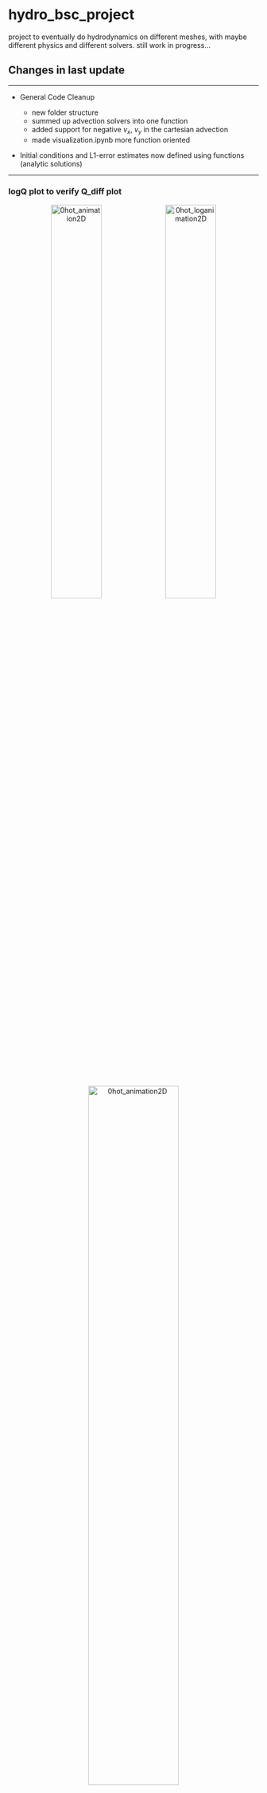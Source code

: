 # hydro_bsc_project
project to eventually do hydrodynamics on different meshes, with maybe different physics and different solvers. still work in progress...

## Changes in last update
---
- General Code Cleanup
  - new folder structure
  - summed up advection solvers into one function
  - added support for negative $v_x$, $v_y$ in the cartesian advection
  - made visualization.ipynb more function oriented

- Initial conditions and L1-error estimates now defined using functions (analytic solutions)

---
### logQ plot to verify Q_diff plot

<p align="center">
  <img src="/figures/0hot_animation2D.gif" alt="0hot_animation2D" width="45%">
  <img src="/figures/0hot_loganimation2D.gif" alt="0hot_loganimation2D" width="45%">
</p>
<p align="center">
  <img src="/figures/0Q_conservation_with_analytic_line.png" alt="0hot_animation2D" width="60%">
</p>



---
### L1 error for 1D stepfunc advection on Vmesh

<p align="center">
  <img src="/figures/0L1_over_time_1D_adv.png" alt="0L1_over_time_1D_adv" width="45%">
  <img src="/figures/0L1_error_over_N_1D_adv.png" alt="delta_Q_total_float_precision" width="45%">
</p>

---
### L1 error for 2D circle advection on Vmesh

<p align="center">
  <img src="/figures/0L1_over_time2D_Vmesh_Circle.png" alt="0L1_over_time2D_Vmesh_Circle" width="45%">
  <img src="/figures/0L1_error_over_N_2D_Vmesh_Circle.png" alt="delta_Q_total_float_precision" width="45%">
</p>

---
### Angle dependence of L1 error on Voronoi vs. on Cartesian
<p align="center">
  <img src="/figures/0animation_vmesh_circle_upright.gif" alt="0animation_vmesh_circle_upright" width="45%">
  <img src="/figures/0animation_vmesh_circle_right.gif" alt="0animation_vmesh_circle_right" width="45%">
</p>

<p align="center">
  <img src="/figures/0animation_cmesh_circle_upright.gif" alt="0animation_cmesh_circle_upright" width="45%">
  <img src="/figures/0animation_cmesh_circle_right.gif" alt="0animation_cmesh_circle_right" width="45%">
</p>
<p align="center">
  <img src="/figures/0L1_error_over_time_up_right_comp_vmesh.png" alt="0L1_error_over_time_up_right_comp_vmesh" width="45%">
  <img src="/figures/0L1_error_over_time_up_right_comp_cmesh.png" alt="0L1_error_over_time_up_right_comp_cmesh" width="45%">
</p>
Higher angle dependence for Cartesian Mesh, error 45deg approx equal, for 0deg cmesh has lower error than vmesh

---
### Lloyd's Algorithm

<p align="center">
  <img src="/figures/0lloyds_algorithm.gif" alt="0animation_vmesh_circle_upright" width="60%">
</p>

```cpp
        // calculate original mesh
        VoronoiMesh initial_vmesh(pts);
        initial_vmesh.do_point_insertion();
        
        // do multiple iterations of lloyds algorithm
        for (int i = 0; i<lloyd_iterations; i++) {

            // calculate centroids
            vector<Point> centroids;
            centroids.reserve(initial_vmesh.vcells.size());
            for (int i = 0; i<initial_vmesh.vcells.size(); i++) {
                centroids.push_back(initial_vmesh.vcells[i].get_centroid());
            }

            // replace original mesh seeds with centroids and calculate mesh again
            initial_vmesh = VoronoiMesh(centroids);
            initial_vmesh.do_point_insertion();

        }
```

```cpp
Point VoronoiCell::get_centroid() {

    double A = get_area();

    double sum_x = 0;
    double sum_y = 0;

    for (int i = 0; i<verticies.size(); i++) {
        sum_x += (verticies[i].x + verticies[(i+1)%verticies.size()].x)*(verticies[i].x * verticies[(i+1)%verticies.size()].y - verticies[(i+1)%verticies.size()].x * verticies[i].y);
        sum_y += (verticies[i].y + verticies[(i+1)%verticies.size()].y)*(verticies[i].x * verticies[(i+1)%verticies.size()].y - verticies[(i+1)%verticies.size()].x * verticies[i].y);
    }

    double C_x = -sum_x/(6*A);
    double C_y = -sum_y/(6*A);

    return Point(C_x, C_y);
}
```

<p align="center">
  <img src="/figures/0L1_error_over_time_up_right_comp_vmesh.png" alt="0L1_error_over_time_up_right_comp_vmesh" width="45%">
  <img src="/figures/0L1_error_over_time_lloyd.png" alt="0L1_error_over_time_up_right_comp_cmesh" width="45%">
</p>

---
### Repeating Boundary conditions

#### Cartesian

<p align="center">
  <img src="/figures/0cartesian_repeating_boundary.gif" alt="0cartesian_repeating_boundary" width="45%">
  <img src="/figures/0delta_Q_total_cartesian_repeating_boundary.png" alt="0delta_Q_total_repeating_boundary" width="45%">
</p>

```cpp
for (int j = 0; j<cells[i].edges.size(); j++) {
            if (cells[i].edges[j].is_boundary == false) {
                if (j == 0) {
                    cells[i].edges[j].neighbour = &cells[i - (i%n_hor) + ((i+n_hor - 1)%n_hor)];
                } else if (j == 1) {
                    cells[i].edges[j].neighbour = &cells[((((i - (i%n_hor))/n_hor)+1)%n_vert)*n_hor + (i%n_hor)];
                } else if (j == 2) {
                    cells[i].edges[j].neighbour = &cells[i - (i%n_hor) + ((i + 1)%n_hor)];
                } else if (j == 3) {
                    cells[i].edges[j].neighbour = &cells[((((i - (i%n_hor))/n_hor)+n_vert - 1)%n_vert)*n_hor + (i%n_hor)];
                }
                
            }
        }
```

#### Voronoi
<p align="center">
  <img src="/figures/0voronoi_repeating_boundary_low_res.gif" alt="0voronoi_repeating_boundary_low_res" width="45%">
  <img src="/figures/0voronoi_repeating_boundary_high_res.gif" alt="0voronoi_repeating_boundary_high_res" width="45%">
</p>
<p align="center">
  <img src="/figures/0delta_Q_total_vmesh_repeating_boundary.png" alt="0delta_Q_total_vmesh_repeating_boundary" width="45%">
</p>

```cpp
// preprocessing for repeating boundary conditions
    vector<Point> points_plus_ghost;
    int initial_pts_size = pts.size();
    if (repeating) {
        points_plus_ghost.reserve(pts.size() * 9);

        // put points into (middle/middle) block by shrinking them by a factor of 3
        for (int i = 0; i<pts.size(); i++) {
            points_plus_ghost.emplace_back((pts[i].x/3.0) + 1.0/3.0, (pts[i].y/3.0) + 1.0/3.0);
        }

        // add the same shrinked points again but shifted in all other 8 third blocks (up/middle/down, left/middle/right)
        vector<double> pos_X = {0., 1., 2., 0., 2., 0., 1., 2.};
        vector<double> pos_Y = {0., 0., 0., 1., 1., 2., 2., 2.};
        for (int i = 0; i<8; i++) {
            for (int j = 0; j<pts.size(); j++) {
                points_plus_ghost.emplace_back((pts[j].x/3.0) + pos_X[i] * 1.0/3.0, (pts[j].y/3.0) + pos_Y[i] * 1.0/3.0);
            }
        }
        
        // replace pts with pts + additional ghost cells (eg 8 times the pts all around)
        pts = points_plus_ghost;
    }

    // generate vmesh
    VoronoiMesh vmesh(pts);
    vmesh.do_point_insertion();

    // loop through all cells (of initial pts vector) to set everything but neighbour relations
    for (int i = 0; i<initial_pts_size; i++) {
      //...
    }
```
```cpp
neigbour_index = (vmesh.vcells[i].edges[j].index2)%initial_pts_size;
```
plus additional rescaling of quantities after all that

-  Question: What about L1 error calculation with repeated boundary conditions. Is this something we really need? Idk of a really simple way to do this yet



---
### other
just another example of using loyd's algorithm + repeating boundary conditions
<p align="center">
  <img src="/figures/0adv_vmesh_rep_bound_grid_no_loyd.gif" alt="0adv_vmesh_rep_bound_grid_no_loyd" width="45%">
  <img src="/figures/0adv_vmesh_rep_bound_grid_loyd.gif" alt="0adv_vmesh_rep_bound_grid_loyd" width="45%">
</p>

---
### Next: Shallow Water Equations

conservative form:
$${\frac {\partial (\rho \eta )}{\partial t}}+{\frac {\partial (\rho \eta u)}{\partial x}}+{\frac {\partial (\rho \eta v)}{\partial y}}=0 $$
$${\frac {\partial (\rho \eta u)}{\partial t}}+{\frac {\partial }{\partial x}}\left(\rho \eta u^{2}+{\frac {1}{2}}\rho g\eta ^{2}\right)+{\frac {\partial (\rho \eta uv)}{\partial y}}=0$$ 
$${\frac {\partial (\rho \eta v)}{\partial t}}+{\frac {\partial }{\partial y}}\left(\rho \eta v^{2}+{\frac {1}{2}}\rho g\eta ^{2}\right)+{\frac {\partial (\rho \eta uv)}{\partial x}}=0 $$

with $\rho =$ density, $\eta =$ fluid column height, $(u, v) = $ velocity averaged over column, $g = $ gravitational acceleation. Assumptions: horizontal bed, neglible coriolis, friction, viscosity + wavelength >> water depth.
